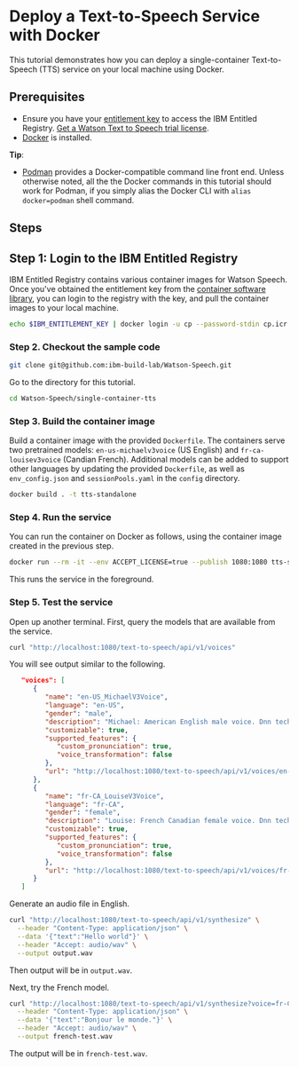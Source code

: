 # Deploy a Text-to-Speech Service with Docker

This tutorial demonstrates how you can deploy a single-container Text-to-Speech (TTS) service on your local machine using Docker.

## Prerequisites

- Ensure you have your [entitlement key](https://myibm.ibm.com/products-services/containerlibrary) to access the IBM Entitled Registry. [Get a Watson Text to Speech trial license](https://www.ibm.com/account/reg/us-en/subscribe?formid=urx-51758).
- [Docker](https://docs.docker.com/get-docker/) is installed.

**Tip**:

- [Podman](https://podman.io/getting-started/installation) provides a Docker-compatible command line front end. Unless otherwise noted, all the the Docker commands in this tutorial should work for Podman, if you simply alias the Docker CLI with `alias docker=podman` shell command.

## Steps

## Step 1: Login to the IBM Entitled Registry

IBM Entitled Registry contains various container images for Watson Speech. Once you've obtained the entitlement key from the [container software library](https://myibm.ibm.com/products-services/containerlibrary), you can login to the registry with the key, and pull the container images to your local machine.

```sh
echo $IBM_ENTITLEMENT_KEY | docker login -u cp --password-stdin cp.icr.io
```

### Step 2. Checkout the sample code

```sh
git clone git@github.com:ibm-build-lab/Watson-Speech.git
```

Go to the directory for this tutorial.

```sh
cd Watson-Speech/single-container-tts
```

### Step 3. Build the container image

Build a container image with the provided `Dockerfile`. The containers serve two pretrained models: `en-us-michaelv3voice` (US English) and `fr-ca-louisev3voice` (Candian French). Additional models can be added to support other languages by updating the provided `Dockerfile`, as well as `env_config.json` and `sessionPools.yaml` in the `config` directory.

```sh
docker build . -t tts-standalone
```

### Step 4. Run the service

You can run the container on Docker as follows, using the container image created in the previous step.

```sh
docker run --rm -it --env ACCEPT_LICENSE=true --publish 1080:1080 tts-standalone
```

This runs the service in the foreground.

### Step 5. Test the service

Open up another terminal. First, query the models that are available from the service.

```sh
curl "http://localhost:1080/text-to-speech/api/v1/voices"
```

You will see output similar to the following.

```json
   "voices": [
      {
         "name": "en-US_MichaelV3Voice",
         "language": "en-US",
         "gender": "male",
         "description": "Michael: American English male voice. Dnn technology.",
         "customizable": true,
         "supported_features": {
            "custom_pronunciation": true,
            "voice_transformation": false
         },
         "url": "http://localhost:1080/text-to-speech/api/v1/voices/en-US_MichaelV3Voice"
      },
      {
         "name": "fr-CA_LouiseV3Voice",
         "language": "fr-CA",
         "gender": "female",
         "description": "Louise: French Canadian female voice. Dnn technology.",
         "customizable": true,
         "supported_features": {
            "custom_pronunciation": true,
            "voice_transformation": false
         },
         "url": "http://localhost:1080/text-to-speech/api/v1/voices/fr-CA_LouiseV3Voice"
      }
   ]
```

Generate an audio file in English.

```sh
curl "http://localhost:1080/text-to-speech/api/v1/synthesize" \
  --header "Content-Type: application/json" \
  --data '{"text":"Hello world"}' \
  --header "Accept: audio/wav" \
  --output output.wav
```

Then output will be in `output.wav`.

Next, try the French model.

```sh
curl "http://localhost:1080/text-to-speech/api/v1/synthesize?voice=fr-CA_LouiseV3Voice" \
  --header "Content-Type: application/json" \
  --data '{"text":"Bonjour le monde."}' \
  --header "Accept: audio/wav" \
  --output french-test.wav
```

The output will be in `french-test.wav`.
